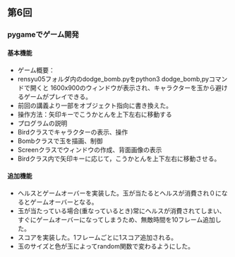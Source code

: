 ## 第6回
### pygameでゲーム開発
#### 基本機能
- ゲーム概要：
- rensyu05フォルダ内のdodge_bomb.pyをpython3 dodge_bomb,pyコマンドで開くと
1600x900のウィンドウが表示され、キャラクターを玉から避けるゲームがプレイできる。
- 前回の講義より一部をオブジェクト指向に書き換えた。
- 操作方法：矢印キーでこうかとんを上下左右に移動する
- プログラムの説明
- Birdクラスでキャラクターの表示、操作
- Bombクラスで玉を描画、制御
- Screenクラスでウィンドウの作成、背面画像の表示
- Birdクラス内で矢印キーに応じて，こうかとんを上下左右に移動させる。
#### 追加機能
- ヘルスとゲームオーバーを実装した。玉が当たるとヘルスが消費され０になるとゲームオーバーとなる。
- 玉が当たっている場合(重なっているとき)常にヘルスが消費されてしまい、すぐにゲームオーバーになってしまうため、無敵時間を10フレーム追加した。
- スコアを実装した。1フレームごとに1スコア追加される。
- 玉のサイズと色が玉によってrandom関数で変わるようにした。
